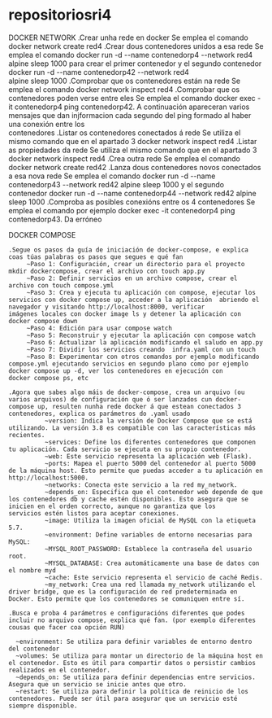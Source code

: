 # repositoriosri4
DOCKER NETWORK
  .Crear unha rede en docker
     Se emplea el comando  docker network create red4
  .Crear dous contenedores unidos a esa rede
     Se emplea el comando docker run -d --name contenedorp4 --network red4 alpine sleep 1000 para crear el primer contenedor y el segundo  contenedor docker run -d --name contenedorp42 --network red4     
     alpine sleep 1000
  .Comprobar que os contenedores están na rede
     Se emplea el comando docker network inspect red4
  .Comprobar que os contenedores poden verse entre eles
     Se emplea el comando docker exec -it contenedorp4 ping contenedorp42. A continuación apareceran varios mensajes que dan injformacion cada segundo del ping formado al haber una conexión entre los       
     contenedores
  .Listar os contenedores conectados á rede
     Se utiliza el mismo comando que en el apartado 3 docker network inspect red4
  .Listar as propiedades da rede
     Se utiliza el mismo comando que en el apartado 3 docker network inspect red4
  .Crea outra rede
     Se emplea el comando  docker network create red42
  .Lanza dous contenedores novos conectados a esa nova rede
     Se emplea el comando docker run -d --name contenedorp43 --network red42 alpine sleep 1000  y el segundo  contenedor docker run -d --name contenedorp44 --network red42 alpine sleep 1000
  .Comproba as posibles conexións entre os 4 contenedores
      Se emplea el comando por ejemplo docker exec -it contenedorp4 ping contenedorp43. Da erróneo 

DOCKER COMPOSE
 
    .Segue os pasos da guía de iniciación de docker-compose, e explica coas túas palabras os pasos que segues e qué fan
         ~Paso 1: Configuración, crear un directorio para el proyecto mkdir dockercompose, crear el archivo con touch app.py
         ~Paso 2: Definir servicios en un archivo compose, crear el archivo con touch compose.yml
         ~Paso 3: Crea y ejecuta tu aplicación con compose, ejecutar los servicios con docker compose up, acceder a la aplicación  abriendo el navegador y visitando http://localhost:8000, verificar                 imágenes locales con docker image ls y detener la aplicación con docker compose down
         ~Paso 4: Edición para usar compose watch
         ~Paso 5: Reconstruir y ejecutar la aplicación con compose watch
         ~Paso 6: Actualizar la aplicación modificando el saludo en app.py
         ~Paso 7: Dividir los servicios creando  infra.yaml con un touch
         ~Paso 8: Experimentar con otros comandos por ejemplo modificando compose.yml ejecutando servicios en segundo plano como por ejemplo docker compose up -d, ver los contenedores en ejecución con             docker compose ps, etc
         
    .Agora que sabes algo máis de docker-compose, crea un arquivo (ou varios arquivos) de configuración que ó ser lanzados cun docker-compose up, resulten nunha rede docker á que estean conectados 3             contenedores, explica os parámetros do .yaml usado
              ~version: Indica la versión de Docker Compose que se está utilizando. La versión 3.8 es compatible con las características más recientes.
              ~services: Define los diferentes contenedores que componen tu aplicación. Cada servicio se ejecuta en su propio contenedor.
              ~web: Este servicio representa la aplicación web (Flask).
              ~ports: Mapea el puerto 5000 del contenedor al puerto 5000 de la máquina host. Esto permite que puedas acceder a tu aplicación en http://localhost:5000.
              ~networks: Conecta este servicio a la red my_network.
              ~depends_on: Especifica que el contenedor web depende de que los contenedores db y cache estén disponibles. Esto asegura que se inicien en el orden correcto, aunque no garantiza que los                    servicios estén listos para aceptar conexiones. 
              ~image: Utiliza la imagen oficial de MySQL con la etiqueta 5.7.
              ~environment: Define variables de entorno necesarias para MySQL:
              ~MYSQL_ROOT_PASSWORD: Establece la contraseña del usuario root.
              ~MYSQL_DATABASE: Crea automáticamente una base de datos con el nombre myd
              ~cache: Este servicio representa el servicio de caché Redis.
              ~my_network: Crea una red llamada my_network utilizando el driver bridge, que es la configuración de red predeterminada en Docker. Esto permite que los contenedores se comuniquen entre sí.
 
    .Busca e proba 4 parámetros e configuracións diferentes que podes incluir no arquivo compose, explica qué fan. (por exemplo diferentes cousas que facer coa opción RUN)
      
      ~environment: Se utiliza para definir variables de entorno dentro del contenedor
      ~volumes: Se utiliza para montar un directorio de la máquina host en el contenedor. Esto es útil para compartir datos o persistir cambios realizados en el contenedor.
      ~depends_on: Se utiliza para definir dependencias entre servicios. Asegura que un servicio se inicie antes que otro.
      ~restart: Se utiliza para definir la política de reinicio de los contenedores. Puede ser útil para asegurar que un servicio esté siempre disponible.
